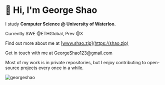 # 👋 Hi, I'm George Shao 

I study **Computer Science @ University of Waterloo.**

Currently SWE @ETHGlobal, Prev @X

Find out more about me at [www.shao.zip](https://shao.zip)

Get in touch with me at [GeorgeShao123@gmail.com](mailto:GeorgeShao123@gmail.com)

Most of my work is in private repositories, but I enjoy contributing to open-source projects every once in a while.

<img src="https://komarev.com/ghpvc/?username=georgeshao" alt="georgeshao" />
